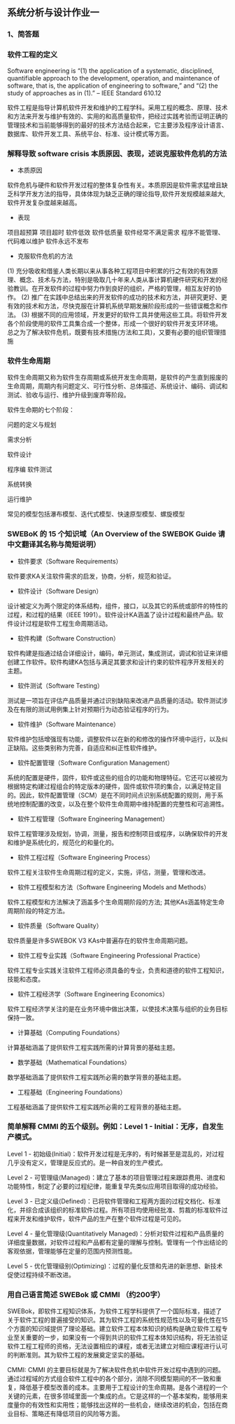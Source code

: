 ## 系统分析与设计作业一

### 1、简答题

### 软件工程的定义
Software engineering is “(1) the application of a systematic, disciplined, quantifiable approach to the development, operation, and maintenance of software, that is, the application of engineering to software,” and “(2) the study of approaches as in (1).” – IEEE Standard 610.12

软件工程是指导计算机软件开发和维护的工程学科。采用工程的概念、原理、技术和方法来开发与维护有效的、实用的和高质量软件，把经过实践考验而证明正确的管理技术和当前能够得到的最好的技术方法结合起来，它主要涉及程序设计语言、数据库、软件开发工具、系统平台、标准、设计模式等方面。



### 解释导致 software crisis 本质原因、表现，述说克服软件危机的方法
- 本质原因

软件危机与硬件和软件开发过程的整体复杂性有关。本质原因是软件需求猛增且缺乏科学开发方法的指导，具体体现为缺乏正确的理论指导,软件开发规模越来越大,软件开发复杂度越来越高。

- 表现

项目超预算
项目超时
软件低效
软件低质量
软件经常不满足需求
程序不能管理、代码难以维护
软件永远不发布

- 克服软件危机的方法

(1) 充分吸收和借鉴人类长期以来从事各种工程项目中积累的行之有效的有效原理、概念、技术与方法，特别是吸取几十年来人类从事计算机硬件研究和开发的经验教训。在开发软件的过程中努力作到良好的组织，严格的管理，相互友好的协作。
(2) 推广在实践中总结出来的开发软件的成功的技术和方法，并研究更好、更有效的技术和方法，尽快克服在计算机系统早期发展阶段形成的一些错误概念和作法。
(3) 根据不同的应用领域，开发更好的软件工具并使用这些工具。将软件开发各个阶段使用的软件工具集合成一个整体，形成一个很好的软件开发支环环境。 
总之为了解决软件危机，既要有技术措施(方法和工具)，又要有必要的组织管理措施
         
         


### 软件生命周期
软件生命周期又称为软件生存周期或系统开发生命周期，是软件的产生直到报废的生命周期，周期内有问题定义、可行性分析、总体描述、系统设计、编码、调试和测试、验收与运行、维护升级到废弃等阶段。

软件生命期的七个阶段：

问题的定义与规划

需求分析

软件设计

程序编
软件测试

系统转换

运行维护


常见的模型包括瀑布模型、迭代式模型、快速原型模型、螺旋模型


### SWEBoK 的 15 个知识域（An Overview of the SWEBOK Guide 请中文翻译其名称与简短说明）

- 软件要求（Software Requirements）

软件要求KA关注软件需求的启发，协商，分析，规范和验证。

- 软件设计（Software Design）

设计被定义为两个限定的体系结构，组件，接口，以及其它的系统或部件的特性的过程，和过程的结果（IEEE 1991）。软件设计KA涵盖了设计过程和最终产品。软件设计过程是软件工程生命周期活动。

- 软件构建（Software Construction）

软件构建是指通过结合详细设计，编码，单元测试，集成测试，调试和验证来详细创建工作软件。软件构建KA包括与满足其要求和设计约束的软件程序开发相关的主题。

- 软件测试（Software Testing）

测试是一项旨在评估产品质量并通过识别缺陷来改进产品质量的活动。软件测试涉及在有限的测试用例集上针对预期行为动态验证程序的行为。

- 软件维护（Software Maintenance）

软件维护包括增强现有功能，调整软件以在新的和修改的操作环境中运行，以及纠正缺陷。这些类别称为完善，自适应和纠正性软件维护。

- 软件配置管理（Software Configuration Management）

系统的配置是硬件，固件，软件或这些的组合的功能和物理特征。它还可以被视为根据特定构建过程组合的特定版本的硬件，固件或软件项的集合，以满足特定目的。因此，软件配置管理（SCM）是在不同时间点识别系统配置的规则，用于系统地控制配置的改变，以及在整个软件生命周期中维持配置的完整性和可追溯性。

- 软件工程管理（Software Engineering Management）

软件工程管理涉及规划，协调，测量，报告和控制项目或程序，以确保软件的开发和维护是系统化的，规范化的和量化的。

- 软件工程过程（Software Engineering Process）

软件工程关注软件生命周期过程的定义，实施，评估，测量，管理和改进。

- 软件工程模型和方法（Software Engineering Models and Methods）

软件工程模型和方法解决了涵盖多个生命周期阶段的方法; 其他KAs涵盖特定生命周期阶段的特定方法。

- 软件质量（Software Quality）

软件质量是许多SWEBOK V3 KAs中普遍存在的软件生命周期问题。

- 软件工程专业实践（Software Engineering Professional Practice）

软件工程专业实践关注软件工程师必须具备的专业，负责和道德的软件工程知识，技能和态度。

- 软件工程经济学（Software Engineering Economics）

软件工程经济学关注的是在业务环境中做出决策，以使技术决策与组织的业务目标保持一致。

- 计算基础（Computing Foundations）

计算基础涵盖了提供软件工程实践所需的计算背景的基础主题。

- 数学基础（Mathematical Foundations）

数学基础涵盖了提供软件工程实践所必需的数学背景的基础主题。

- 工程基础（Engineering Foundations）

工程基础涵盖了提供软件工程实践所必需的工程背景的基础主题。


### 简单解释 CMMI 的五个级别。例如：Level 1 - Initial：无序，自发生产模式。
Level 1 - 初始级(Initial)：软件开发过程是无序的，有时候甚至是混乱的，对过程几乎没有定义，管理是反应式的。是一种自发的生产模式。

Level 2 - 可管理级(Managed)：建立了基本的项目管理过程来跟踪费用、进度和功能特性，制定了必要的过程纪律，能重复早先类似应用项目取得的成功经验。

Level 3 - 已定义级(Defined)：已将软件管理和工程两方面的过程文档化、标准化，并综合成该组织的标准软件过程。所有项目均使用经批准、剪裁的标准软件过程来开发和维护软件，软件产品的生产在整个软件过程是可见的。

Level 4 - 量化管理级(Quantitatively Managed)：分析对软件过程和产品质量的详细度量数据，对软件过程和产品都有定量的理解与控制。管理有一个作出结论的客观依据，管理能够在定量的范围内预测性能。

Level 5 - 优化管理级别(Optimizing)：过程的量化反馈和先进的新思想、新技术促使过程持续不断改进。


### 用自己语言简述 SWEBok 或 CMMI （约200字）
SWEBok，即软件工程知识体系，为软件工程学科提供了一个国际标准，描述了关于软件工程的普遍接受的知识。其为软件工程的系统性规范性以及可量化性在15个方面的知识域提供了理论基础。建立软件工程本体知识的结构是确立软件工程专业至关重要的一步，如果没有一个得到共识的软件工程本体知识结构，将无法验证软件工程工程师的资格，无法设置相应的课程，或者无法建立对相应课程进行认可的判断准则。其为软件工程的发展奠定坚实的基础。

CMMI: CMMI 的主要目标就是为了解决软件危机中软件开发过程中遇到的问题。通过过程域的方式组合软件工程中的各个部分，消除不同模型期间的不一致和重复，降低基于模型改善的成本。主要用于工程设计的生命周期。是各个进程的一个关键的元素，在很多领域里面一个集成的点。它是这样的一个基本架构，能够用来度量你的有效性和实用性；能够找出这样的一些机会，继续改进的机会，包括在商业目标、策略还有降低项目的风险等方面。


